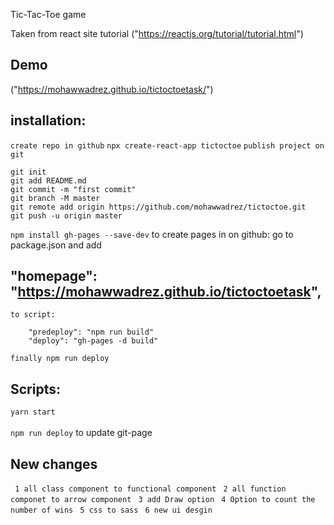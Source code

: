 Tic-Tac-Toe game

Taken from react site tutorial ("https://reactjs.org/tutorial/tutorial.html")

## Demo

("https://mohawwadrez.github.io/tictoctoetask/")

## installation:

`create repo in github`
`npx create-react-app tictoctoe`
`publish project on git`

    git init
    git add README.md
    git commit -m "first commit"
    git branch -M master
    git remote add origin https://github.com/mohawwadrez/tictoctoe.git
    git push -u origin master
    
`npm install gh-pages --save-dev` to create pages in on github:
    go to package.json and add
## "homepage": "https://mohawwadrez.github.io/tictoctoetask",
    to script:

        "predeploy": "npm run build"
        "deploy": "gh-pages -d build"

    finally npm run deploy 

## Scripts:

`yarn start` <br></br>
`npm run deploy` to update git-page

## New changes 

` 1 all class component to functional component`
` 2 all function componet to arrow component`
` 3 add Draw option`
` 4 Option to count the number of wins`
` 5 css to sass`
` 6 new ui desgin`



